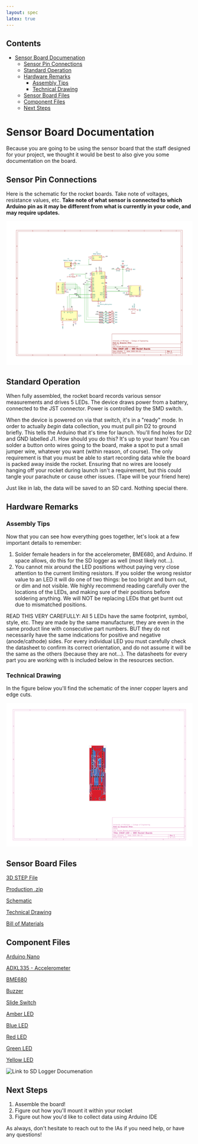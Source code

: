 ```yaml
---
layout: spec
latex: true
---
```


## Contents

- [Sensor Board Documenation](#sensor-board-documentation)
    - [Sensor Pin Connections](#sensor-pin-connections)
    - [Standard Operation](#standard-operation)
    - [Hardware Remarks](#hardware-remarks)
        - [Assembly Tips](#assembly-tips)
        - [Technical Drawing](#technical-drawing)
    - [Sensor Board Files](#sensor-board-files)
    - [Component Files](#component-files)
    - [Next Steps](#next-steps)

# Sensor Board Documentation

Because you are going to be using the sensor board that the staff designed for your project, we thought it would be best to also give you some documentation on the board.

## Sensor Pin Connections

Here is the schematic for the rocket boards. Take note of voltages, resistance values, etc. **Take note of what sensor is connected to which Arduino pin as it may be different from what is currently in your code, and may require updates.**

![Rocket Board Schematic](/media/Rev2%20Schematic.png)

## Standard Operation
When fully assembled, the rocket board records various sensor measurements and drives 5 LEDs. The device draws power from a battery, connected to the JST connector. Power is controlled by the SMD switch. 

When the device is powered on via that switch, it's in a "ready" mode. In order to actually _begin_ data collection, you must pull pin D2 to ground briefly. This tells the Arduino that it's time for launch. You'll find holes for D2 and GND labelled J1. How should you do this? It's up to your team! You can solder a button onto wires going to the board, make a spot to put a small jumper wire, whatever you want (within reason, of course). The only requirement is that you must be able to start recording data while the board is packed away inside the rocket. Ensuring that no wires are loosely hanging off your rocket during launch isn't a requirement, but this could tangle your parachute or cause other issues. (Tape will be your friend here)

Just like in lab, the data will be saved to an SD card. Nothing special there.

## Hardware Remarks

### Assembly Tips
Now that you can see how everything goes together, let's look at a few important details to remember:

1. Solder female headers in for the accelerometer, BME680, and Arduino. If space allows, do this for the SD logger as well (most likely not...).
2. You cannot mix around the LED positions without paying very close attention to the current limiting resistors. If you solder the wrong resistor value to an LED it will do one of two things: be too bright and burn out, or dim and not visible. We highly recommend reading carefully over the locations of the LEDs, and making sure of their positions before soldering anything. We will NOT be replacing LEDs that get burnt out due to mismatched positions.

<div class="primer-spec-callout danger" markdown="1">
READ THIS VERY CAREFULLY: All 5 LEDs have the same footprint, symbol, style, etc. They are made by the same manufacturer, they are even in the same product line with consecutive part numbers. BUT they do not necessarily have the same indications for positive and negative (anode/cathode) sides. For every individual LED you must carefully check the datasheet to confirm its correct orientation, and do not assume it will be the same as the others (because they are not...). The datasheets for every part you are working with is included below in the resources section.
</div>

### Technical Drawing
In the figure below you'll find the schematic of the inner copper layers and edge cuts.

![Rocket Board Inner Copper](/media/inner_copper.png)

## Sensor Board Files

<a href="../sensor-board/Rocket Boards_rev2.step" download>3D STEP File</a>

<a href="../sensor-board/Rocket_Boards_-_Rev2.zip" download>Production .zip</a>

<a href="../sensor-board/Rev2 Schematic.pdf" download>Schematic</a>

<a href="../sensor-board/Rocket Boards_rev2 Drawing v1.pdf" download>Technical Drawing</a>

<a href="../sensor-board/bom.csv" download>Bill of Materials</a>

## Component Files

<a href="../components/ABX00033.pdf" download>Arduino Nano</a>

<a href="../components/ADXL335.pdf" download>ADXL335 - Accelerometer</a>

<a href="../components/bme680.pdf" download>BME680</a>

<a href="../components/buzzer.pdf" download>Buzzer</a>

<a href="../components/slide-switch.pdf" download>Slide Switch</a>

<a href="../components/SM1206NAC-IL.pdf" download>Amber LED</a>

<a href="../components/SM1206NBWC-IL.pdf" download>Blue LED</a>

<a href="../components/SM1206NHC-IL.pdf" download>Red LED</a>

<a href="../components/SM1206NPGC-IL.pdf" download>Green LED</a>

<a href="../components/SM1206NYC-IL.pdf" download>Yellow LED</a>

![Link to SD Logger Documenation](https://github.com/adafruit/MicroSD-breakout-board)

## Next Steps
1. Assemble the board!
2. Figure out how you'll mount it within your rocket
3. Figure out how you'd like to collect data using Arduino IDE

As always, don't hesitate to reach out to the IAs if you need help, or have any questions!